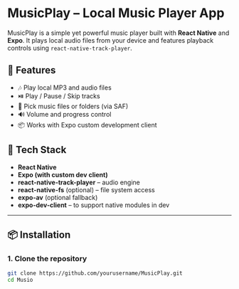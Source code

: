 # MusicPlay – Local Music Player App

MusicPlay is a simple yet powerful music player built with **React Native** and **Expo**. It plays local audio files from your device and features playback controls using `react-native-track-player`.

## 📱 Features

- 🎶 Play local MP3 and audio files
- ⏯️ Play / Pause / Skip tracks
- 📂 Pick music files or folders (via SAF)
- 🔊 Volume and progress control
- 📦 Works with Expo custom development client

## 🚀 Tech Stack

- **React Native**
- **Expo (with custom dev client)**
- **react-native-track-player** – audio engine
- **react-native-fs** (optional) – file system access
- **expo-av** (optional fallback)
- **expo-dev-client** – to support native modules in dev

---

## 📦 Installation

### 1. Clone the repository
```bash
git clone https://github.com/yourusername/MusicPlay.git
cd Musio
